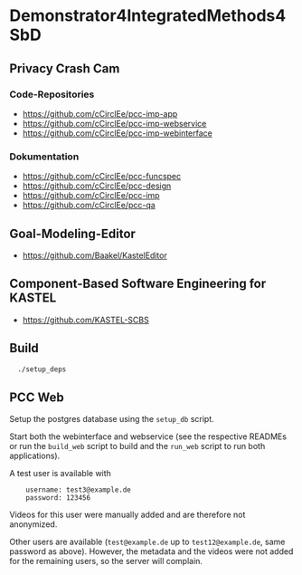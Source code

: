 # Demonstrator4IntegratedMethods4SbD
## Privacy Crash Cam 
### Code-Repositories
* https://github.com/cCirclEe/pcc-imp-app
* https://github.com/cCirclEe/pcc-imp-webservice
* https://github.com/cCirclEe/pcc-imp-webinterface
### Dokumentation
* https://github.com/cCirclEe/pcc-funcspec
* https://github.com/cCirclEe/pcc-design
* https://github.com/cCirclEe/pcc-imp
* https://github.com/cCirclEe/pcc-qa
## Goal-Modeling-Editor
* https://github.com/Baakel/KastelEditor
## Component-Based Software Engineering for KASTEL 
* https://github.com/KASTEL-SCBS

Build
-----
```sh
  ./setup_deps
```

PCC Web
-------
Setup the postgres database using the `setup_db` script.

Start both the webinterface and webservice (see the respective READMEs or
run the `build_web` script to build and the `run_web` script to run both
applications).

A test user is available with
```
	username: test3@example.de
	password: 123456
```
Videos for this user were manually added and are therefore not anonymized.

Other users are available
(`test@example.de` up to `test12@example.de`, same password as above).
However, the metadata and the videos were not added for the remaining users,
so the server will complain.
